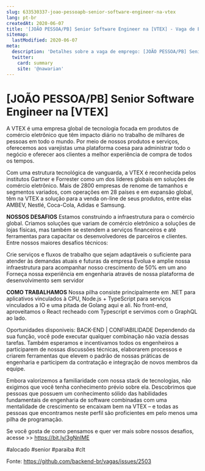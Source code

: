 ```yaml
---
slug: 633530337-joao-pessoapb-senior-software-engineer-na-vtex
lang: pt-br
createdAt: 2020-06-07
title: '[JOÃO PESSOA/PB] Senior Software Engineer na [VTEX] - Vaga de Emprego'
sitemap:
  lastModified: 2020-06-07
meta:
  description: 'Detalhes sobre a vaga de emprego: [JOÃO PESSOA/PB] Senior Software Engineer na [VTEX]'
  twitter:
    card: summary
    site: '@nawarian'
---
```


# [JOÃO PESSOA/PB] Senior Software Engineer na [VTEX]

A VTEX é uma empresa global de tecnologia focada em produtos de comércio eletrônico que têm impacto diário no trabalho de milhares de pessoas em todo o mundo. Por meio de nossos produtos e serviços, oferecemos aos varejistas uma plataforma coesa para administrar todo o negócio e oferecer aos clientes a melhor experiência de compra de todos os tempos.

Com uma estrutura tecnológica de vanguarda, a VTEX é reconhecida pelos institutos Gartner e Forrester como um dos líderes globais em soluções de comércio eletrônico. Mais de 2800 empresas de renome de tamanhos e segmentos variados, com operações em 28 países e em expansão global, têm na VTEX a solução para a venda on-line de seus produtos, entre elas AMBEV, Nestlé, Coca-Cola, Adidas e Samsung.

**NOSSOS DESAFIOS**
Estamos construindo a infraestrutura para o comércio global. Criamos soluções que variam de comércio eletrônico a soluções de lojas físicas, mas também se estendem a serviços financeiros e até ferramentas para capacitar os desenvolvedores de parceiros e clientes. Entre nossos maiores desafios técnicos:

Crie serviços e fluxos de trabalho que sejam adaptáveis o suficiente para atender às demandas atuais e futuras da empresa
Evolua e amplie nossa infraestrutura para acompanhar nosso crescimento de 50% em um ano
Forneça nossa experiência em engenharia através de nossa plataforma de desenvolvimento sem servidor

**COMO TRABALHAMOS**
Nossa pilha consiste principalmente em .NET para aplicativos vinculados à CPU, Node.js + TypeScript para serviços vinculados a IO e uma pitada de Golang aqui e ali. No front-end, aproveitamos o React recheado com Typescript e servimos com o GraphQL ao lado.

Oportunidades disponiveis:  BACK-END | CONFIABILIDADE
Dependendo da sua função, você pode executar qualquer combinação não vazia dessas tarefas. Também esperamos e incentivamos todos os engenheiros a participarem de nossas discussões técnicas, elaborarem processos e criarem ferramentas que elevem o padrão de nossas práticas de engenharia e participem da contratação e integração de novos membros da equipe.

Embora valorizemos a familiaridade com nossa stack de tecnologias, não exigimos que você tenha conhecimento prévio sobre ela. Descobrimos que pessoas que possuem um conhecimento sólido das habilidades fundamentais de engenharia de software combinadas com uma mentalidade de crescimento se encaixam bem na VTEX – e todas as pessoas que encontramos neste perfil são proficientes em pelo menos uma pilha de programação.

Se você gosta de como pensamos e quer ver mais sobre nossos desafios, acesse >> https://bit.ly/3gNnIME

#alocado #senior #paraiba #clt 

Fonte: https://github.com/backend-br/vagas/issues/2503